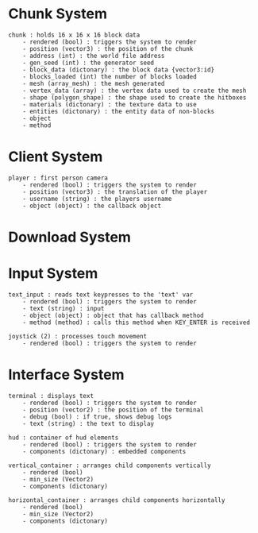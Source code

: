 # Chunk System
	chunk : holds 16 x 16 x 16 block data
		- rendered (bool) : triggers the system to render
		- position (vector3) : the position of the chunk
		- address (int) : the world file address
		- gen_seed (int) : the generator seed
		- block_data (dictonary) : the block data {vector3:id}
		- blocks_loaded (int) the number of blocks loaded
		- mesh (array_mesh) : the mesh generated
		- vertex_data (array) : the vertex data used to create the mesh
		- shape (polygon_shape) : the shape used to create the hitboxes
		- materials (dictonary) : the texture data to use
		- entities (dictonary) : the entity data of non-blocks
		- object
		- method

# Client System
	player : first person camera
		- rendered (bool) : triggers the system to render
		- position (vector3) : the translation of the player
		- username (string) : the players username
		- object (object) : the callback object

# Download System

# Input System
	text_input : reads text keypresses to the 'text' var
		- rendered (bool) : triggers the system to render
		- text (string) : input
		- object (object) : object that has callback method
		- method (method) : calls this method when KEY_ENTER is received

	joystick (2) : processes touch movement
		- rendered (bool) : triggers the system to render

# Interface System
	terminal : displays text
		- rendered (bool) : triggers the system to render
		- position (vector2) : the position of the terminal
		- debug (bool) : if true, shows debug logs
		- text (string) : the text to display

	hud : container of hud elements
		- rendered (bool) : triggers the system to render
		- components (dictonary) : embedded components

	vertical_container : arranges child components vertically
		- rendered (bool)
		- min_size (Vector2)
		- components (dictonary)

	horizontal_container : arranges child components horizontally
		- rendered (bool)
		- min_size (Vector2)
		- components (dictonary)
